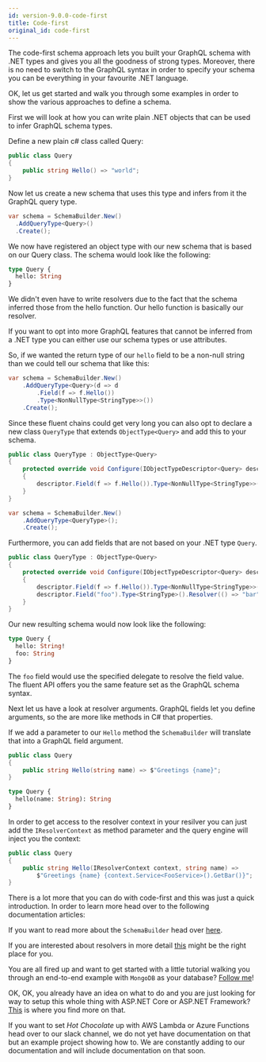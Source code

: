 ```yaml
---
id: version-9.0.0-code-first
title: Code-first
original_id: code-first
---
```


The code-first schema approach lets you built your GraphQL schema with .NET types and gives you all the goodness of strong types. Moreover, there is no need to switch to the GraphQL syntax in order to specify your schema you can be everything in your favourite .NET language.

OK, let us get started and walk you through some examples in order to show the various approaches to define a schema.

First we will look at how you can write plain .NET objects that can be used to infer GraphQL schema types.

Define a new plain c# class called Query:

```csharp
public class Query
{
    public string Hello() => "world";
}
```

Now let us create a new schema that uses this type and infers from it the GraphQL query type.

```csharp
var schema = SchemaBuilder.New()
  .AddQueryType<Query>()
  .Create();
```

We now have registered an object type with our new schema that is based on our Query class. The schema would look like the following:

```graphql
type Query {
  hello: String
}
```

We didn't even have to write resolvers due to the fact that the schema inferred those from the hello function. Our hello function is basically our resolver.

If you want to opt into more GraphQL features that cannot be inferred from a .NET type you can either use our schema types or use attributes.

So, if we wanted the return type of our `hello` field to be a non-null string than we could tell our schema that like this:

```csharp
var schema = SchemaBuilder.New()
    .AddQueryType<Query>(d => d
        .Field(f => f.Hello())
        .Type<NonNullType<StringType>>())
    .Create();
```

Since these fluent chains could get very long you can also opt to declare a new class `QueryType` that extends `ObjectType<Query>` and add this to your schema.

```csharp
public class QueryType : ObjectType<Query>
{
    protected override void Configure(IObjectTypeDescriptor<Query> descriptor)
    {
        descriptor.Field(f => f.Hello()).Type<NonNullType<StringType>>();
    }
}

var schema = SchemaBuilder.New()
    .AddQueryType<QueryType>();
    .Create();
```

Furthermore, you can add fields that are not based on your .NET type `Query`.

```csharp
public class QueryType : ObjectType<Query>
{
    protected override void Configure(IObjectTypeDescriptor<Query> descriptor)
    {
        descriptor.Field(f => f.Hello()).Type<NonNullType<StringType>>();
        descriptor.Field("foo").Type<StringType>().Resolver(() => "bar");
    }
}
```

Our new resulting schema would now look like the following:

```graphql
type Query {
  hello: String!
  foo: String
}
```

The `foo` field would use the specified delegate to resolve the field value. The fluent API offers you the same feature set as the GraphQL schema syntax.

Next let us have a look at resolver arguments. GraphQL fields let you define arguments, so the are more like methods in C# that properties.

If we add a parameter to our `Hello` method the `SchemaBuilder` will translate that into a GraphQL field argument.

```csharp
public class Query
{
    public string Hello(string name) => $"Greetings {name}";
}
```

```graphql
type Query {
  hello(name: String): String
}
```

In order to get access to the resolver context in your resilver you can just add the `IResolverContext` as method parameter and the query engine will inject you the context:

```csharp
public class Query
{
    public string Hello(IResolverContext context, string name) =>
        $"Greetings {name} {context.Service<FooService>().GetBar()}";
}
```

There is a lot more that you can do with code-first and this was just a quick introduction. In order to learn more head over to the following documentation articles:

If you want to read more about the `SchemaBuilder` head over [here](schema.md).

If you are interested about resolvers in more detail [this](resolvers.md) might be the right place for you.

You are all fired up and want to get started with a little tutorial walking you through an end-to-end example with `MongoDB` as your database? [Follow me](tutorial-mongo.md)!

OK, OK, you already have an idea on what to do and you are just looking for way to setup this whole thing with ASP.NET Core or ASP.NET Framework? [This](aspnet.md) is where you find more on that.

If you want to set _Hot Chocolate_ up with AWS Lambda or Azure Functions head over to our slack channel, we do not yet have documentation on that but an example project showing how to. We are constantly adding to our documentation and will include documentation on that soon.

